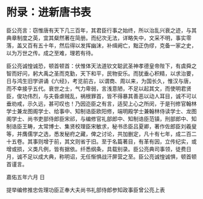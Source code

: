 # 附录：进新唐书表

臣公亮言：窃惟唐有天下几三百年，其君臣行事之始终，所以治乱兴衰之迹，与其典章制度之英，宜其粲然著在简册。而纪次无法，详略失中，文采不明，事实零落，盖又百有五十年，然后得以发挥幽沫，补缉阙亡，黜正伪缪，克备一家之史，以为万世之传。成之至难，理若有待。

臣公亮诚惶诚恐，顿首顿首：伏惟体天法道钦文聪武圣神孝德皇帝陛下，有虞舜之智而好问，躬大禹之圣而克勤，天下和平，民物安乐。而犹垂心积精，以求治要，日与鸿生旧学讲诵《六经》，考览前古，以谓商、周以来，为国长久，惟汉与唐，而不幸接乎五代。衰世之士，气力卑弱，言浅意陋，不足以起其文，而使明君贤臣，俊功伟烈，与夫昏虐贼乱，祸根罪首，皆不得暴其善恶以动人耳目，诚不可以垂劝戒，示久远，甚可叹也！乃因迩臣之有言，适契上心之所闵，于是刊修官翰林学士兼龙图阁学士、给事中、知制诰臣欧阳修，端明殿学士兼翰林侍读学士、龙图阁学士、尚书吏部侍郎臣宋祁，与编修官礼部郎中、知制诰臣范镇，刑部郎中、知制诰臣王畴，太常博士、集贤校理臣宋敏求，秘书丞臣吕夏卿，著作佐郎臣刘羲叟等，并膺儒学之选，悉发秘府之藏，俾之讨论，共加删定，凡十有七年，成二百二十五卷。其事则增于前，其文则省于旧。至于名篇著目，有革有因，立传纪实，或增或损，义类凡例，皆有据依。纤悉纲条，具载别录。臣公亮典司事领，徒费日月，诚不足以成大典，称明诏，无任惭惧战汗屏营之至。臣公亮诚惶诚惧，顿首顿首谨言。

嘉佑五年六月 日

提举编修推忠佐理功臣正奉大夫尚书礼部侍郎参知政事臣曾公亮上表
